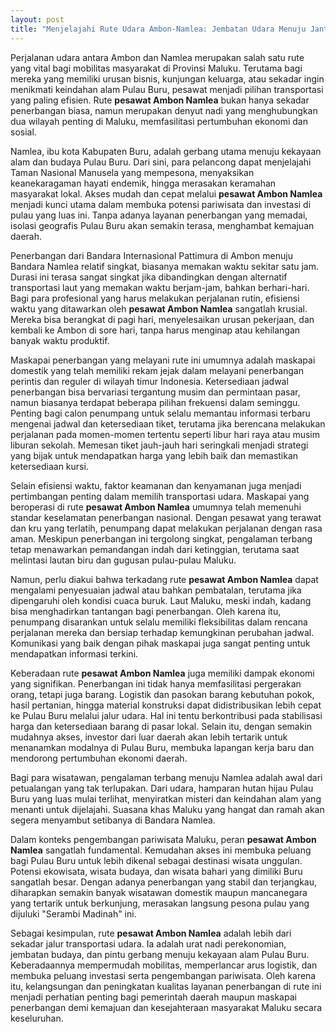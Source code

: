 ```yaml
---
layout: post
title: "Menjelajahi Rute Udara Ambon-Namlea: Jembatan Udara Menuju Jantung Buru"
---
```


Perjalanan udara antara Ambon dan Namlea merupakan salah satu rute yang vital bagi mobilitas masyarakat di Provinsi Maluku. Terutama bagi mereka yang memiliki urusan bisnis, kunjungan keluarga, atau sekadar ingin menikmati keindahan alam Pulau Buru, pesawat menjadi pilihan transportasi yang paling efisien. Rute **pesawat Ambon Namlea** bukan hanya sekadar penerbangan biasa, namun merupakan denyut nadi yang menghubungkan dua wilayah penting di Maluku, memfasilitasi pertumbuhan ekonomi dan sosial.

Namlea, ibu kota Kabupaten Buru, adalah gerbang utama menuju kekayaan alam dan budaya Pulau Buru. Dari sini, para pelancong dapat menjelajahi Taman Nasional Manusela yang mempesona, menyaksikan keanekaragaman hayati endemik, hingga merasakan keramahan masyarakat lokal. Akses mudah dan cepat melalui **pesawat Ambon Namlea** menjadi kunci utama dalam membuka potensi pariwisata dan investasi di pulau yang luas ini. Tanpa adanya layanan penerbangan yang memadai, isolasi geografis Pulau Buru akan semakin terasa, menghambat kemajuan daerah.

Penerbangan dari Bandara Internasional Pattimura di Ambon menuju Bandara Namlea relatif singkat, biasanya memakan waktu sekitar satu jam. Durasi ini terasa sangat singkat jika dibandingkan dengan alternatif transportasi laut yang memakan waktu berjam-jam, bahkan berhari-hari. Bagi para profesional yang harus melakukan perjalanan rutin, efisiensi waktu yang ditawarkan oleh **pesawat Ambon Namlea** sangatlah krusial. Mereka bisa berangkat di pagi hari, menyelesaikan urusan pekerjaan, dan kembali ke Ambon di sore hari, tanpa harus menginap atau kehilangan banyak waktu produktif.

Maskapai penerbangan yang melayani rute ini umumnya adalah maskapai domestik yang telah memiliki rekam jejak dalam melayani penerbangan perintis dan reguler di wilayah timur Indonesia. Ketersediaan jadwal penerbangan bisa bervariasi tergantung musim dan permintaan pasar, namun biasanya terdapat beberapa pilihan frekuensi dalam seminggu. Penting bagi calon penumpang untuk selalu memantau informasi terbaru mengenai jadwal dan ketersediaan tiket, terutama jika berencana melakukan perjalanan pada momen-momen tertentu seperti libur hari raya atau musim liburan sekolah. Memesan tiket jauh-jauh hari seringkali menjadi strategi yang bijak untuk mendapatkan harga yang lebih baik dan memastikan ketersediaan kursi.

Selain efisiensi waktu, faktor keamanan dan kenyamanan juga menjadi pertimbangan penting dalam memilih transportasi udara. Maskapai yang beroperasi di rute **pesawat Ambon Namlea** umumnya telah memenuhi standar keselamatan penerbangan nasional. Dengan pesawat yang terawat dan kru yang terlatih, penumpang dapat melakukan perjalanan dengan rasa aman. Meskipun penerbangan ini tergolong singkat, pengalaman terbang tetap menawarkan pemandangan indah dari ketinggian, terutama saat melintasi lautan biru dan gugusan pulau-pulau Maluku.

Namun, perlu diakui bahwa terkadang rute **pesawat Ambon Namlea** dapat mengalami penyesuaian jadwal atau bahkan pembatalan, terutama jika dipengaruhi oleh kondisi cuaca buruk. Laut Maluku, meski indah, kadang bisa menghadirkan tantangan bagi penerbangan. Oleh karena itu, penumpang disarankan untuk selalu memiliki fleksibilitas dalam rencana perjalanan mereka dan bersiap terhadap kemungkinan perubahan jadwal. Komunikasi yang baik dengan pihak maskapai juga sangat penting untuk mendapatkan informasi terkini.

Keberadaan rute **pesawat Ambon Namlea** juga memiliki dampak ekonomi yang signifikan. Penerbangan ini tidak hanya memfasilitasi pergerakan orang, tetapi juga barang. Logistik dan pasokan barang kebutuhan pokok, hasil pertanian, hingga material konstruksi dapat didistribusikan lebih cepat ke Pulau Buru melalui jalur udara. Hal ini tentu berkontribusi pada stabilisasi harga dan ketersediaan barang di pasar lokal. Selain itu, dengan semakin mudahnya akses, investor dari luar daerah akan lebih tertarik untuk menanamkan modalnya di Pulau Buru, membuka lapangan kerja baru dan mendorong pertumbuhan ekonomi daerah.

Bagi para wisatawan, pengalaman terbang menuju Namlea adalah awal dari petualangan yang tak terlupakan. Dari udara, hamparan hutan hijau Pulau Buru yang luas mulai terlihat, menyiratkan misteri dan keindahan alam yang menanti untuk dijelajahi. Suasana khas Maluku yang hangat dan ramah akan segera menyambut setibanya di Bandara Namlea.

Dalam konteks pengembangan pariwisata Maluku, peran **pesawat Ambon Namlea** sangatlah fundamental. Kemudahan akses ini membuka peluang bagi Pulau Buru untuk lebih dikenal sebagai destinasi wisata unggulan. Potensi ekowisata, wisata budaya, dan wisata bahari yang dimiliki Buru sangatlah besar. Dengan adanya penerbangan yang stabil dan terjangkau, diharapkan semakin banyak wisatawan domestik maupun mancanegara yang tertarik untuk berkunjung, merasakan langsung pesona pulau yang dijuluki "Serambi Madinah" ini.

Sebagai kesimpulan, rute **pesawat Ambon Namlea** adalah lebih dari sekadar jalur transportasi udara. Ia adalah urat nadi perekonomian, jembatan budaya, dan pintu gerbang menuju kekayaan alam Pulau Buru. Keberadaannya mempermudah mobilitas, memperlancar arus logistik, dan membuka peluang investasi serta pengembangan pariwisata. Oleh karena itu, kelangsungan dan peningkatan kualitas layanan penerbangan di rute ini menjadi perhatian penting bagi pemerintah daerah maupun maskapai penerbangan demi kemajuan dan kesejahteraan masyarakat Maluku secara keseluruhan.
